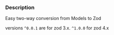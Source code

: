 ### Description

Easy two-way conversion from Models to Zod

versions `^0.0.1` are for zod 3.x. `^1.0.0` for zod 4.x